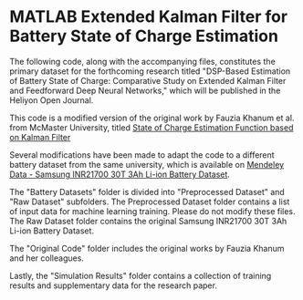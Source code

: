 # MATLAB Extended Kalman Filter for Battery State of Charge Estimation

The following code, along with the accompanying files, constitutes the primary dataset for the forthcoming research titled "DSP-Based Estimation of Battery State of Charge: Comparative Study on Extended Kalman Filter and Feedforward Deep Neural Networks," which will be published in the Heliyon Open Journal.

This code is a modified version of the original work by Fauzia Khanum et al. from McMaster University, titled [State of Charge Estimation Function based on Kalman Filter](https://www.mathworks.com/matlabcentral/fileexchange/90381-state-of-charge-estimation-function-based-on-kalman-filter)

Several modifications have been made to adapt the code to a different battery dataset from the same university, which is available on [Mendeley Data - Samsung INR21700 30T 3Ah Li-ion Battery Dataset](https://data.mendeley.com/datasets/9xyvy2njj3/1).

The "Battery Datasets" folder is divided into "Preprocessed Dataset" and "Raw Dataset" subfolders. The Preprocessed Dataset folder contains a list of input data for machine learning training. Please do not modify these files. The Raw Dataset folder contains the original Samsung INR21700 30T 3Ah Li-ion Battery Dataset.

The "Original Code" folder includes the original works by Fauzia Khanum and her colleagues.

Lastly, the "Simulation Results" folder contains a collection of training results and supplementary data for the research paper.
